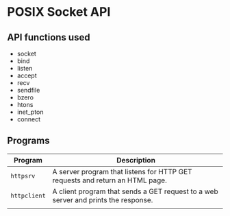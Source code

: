# POSIX Socket API

## API functions used

- socket
- bind
- listen
- accept
- recv
- sendfile
- bzero
- htons
- inet_pton
- connect

## Programs

| Program | Description |
| ------- | ----------- |
| `httpsrv` | A server program that listens for HTTP GET requests and return an HTML page. |
| `httpclient` | A client program that sends a GET request to a web server and prints the response. |
|  |  |


